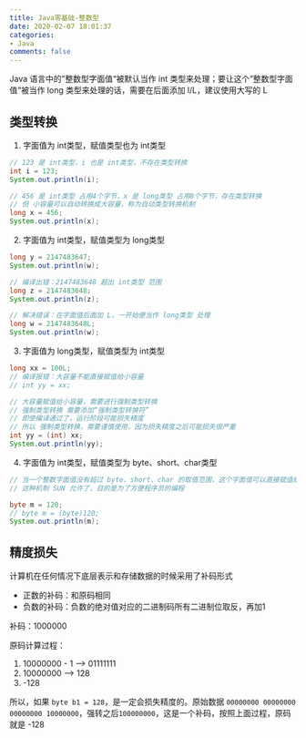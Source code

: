 ```yaml
---
title: Java零基础-整数型
date: 2020-02-07 18:01:37
categories:
- Java
comments: false
---
```




Java 语言中的”整数型字面值“被默认当作 int 类型来处理；要让这个”整数型字面值“被当作 long 类型来处理的话，需要在后面添加 l/L，建议使用大写的 L

<!-- more -->

## 类型转换

1. 字面值为 int类型，赋值类型也为 int类型 

```java
// 123 是 int类型，i 也是 int类型，不存在类型转换
int i = 123;
System.out.println(i);

// 456 是 int类型 占用4个字节，x 是 long类型 占用8个字节，存在类型转换
// 但 小容量可以自动转换成大容量，称为自动类型转换机制
long x = 456;
System.out.println(x);
```



2. 字面值为 int类型，赋值类型为 long类型 

```java
long y = 2147483647;
System.out.println(w);

// 编译出错：2147483648 超出 int类型 范围
long z = 2147483648;
System.out.println(z);

// 解决错误：在字面值后面加 L，一开始便当作 long类型 处理
long w = 2147483648L;
System.out.println(w);
```



3. 字面值为 long类型，赋值类型为 int类型

```java
long xx = 100L;
// 编译报错：大容量不能直接赋值给小容量
// int yy = xx;

// 大容量赋值给小容量，需要进行强制类型转换
// 强制类型转换 需要添加“强制类型转换符”
// 即使编译通过了，运行阶段可能损失精度
// 所以 强制类型转换，需要谨慎使用，因为损失精度之后可能损失很严重
int yy = (int) xx;
System.out.println(yy);
```

4. 字面值为 int类型，赋值类型为 byte、short、char类型

```java
// 当一个整数字面值没有超过 byte、short、char 的取值范围，这个字面值可以直接赋值给 byte、short、char类型的变量
// 这种机制 SUN 允许了，目的是为了方便程序员的编程

byte m = 120;
// byte m = (byte)120;
System.out.println(m);
```



## 精度损失

计算机在任何情况下底层表示和存储数据的时候采用了补码形式

- 正数的补码：和原码相同
- 负数的补码：负数的绝对值对应的二进制码所有二进制位取反，再加1

补码：1000000

原码计算过程：

1. 10000000 - 1 --> 01111111
2. 10000000 --> 128
3. -128

所以，如果 `byte b1 = 128`，是一定会损失精度的。原始数据 `00000000 00000000 00000000 10000000`，强转之后`100000000`，这是一个补码，按照上面过程，原码就是 -128 





